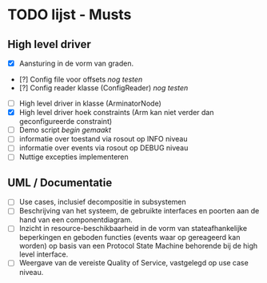 # TODO lijst - Musts

## High level driver
- [x] Aansturing in de vorm van graden.
- [?] Config file voor offsets *nog testen*
- [?] Config reader klasse (ConfigReader) *nog testen*
- [ ] High level driver in klasse (ArminatorNode)
- [x] High level driver hoek constraints (Arm kan niet verder dan geconfigureerde constraint)
- [ ] Demo script *begin gemaakt*
- [ ] informatie over toestand via rosout op INFO niveau
- [ ] informatie over events via rosout op DEBUG niveau
- [ ] Nuttige excepties implementeren
  
## UML / Documentatie
- [ ] Use cases, inclusief decompositie in subsystemen
- [ ] Beschrijving van het systeem, de gebruikte interfaces en poorten aan de hand van een componentdiagram.
- [ ] Inzicht in resource-beschikbaarheid in de vorm van stateafhankelijke beperkingen en geboden functies (events waar op gereageerd kan worden) op basis van een Protocol State Machine behorende bij de high level interface.
- [ ] Weergave van de vereiste Quality of Service, vastgelegd op use case niveau.
